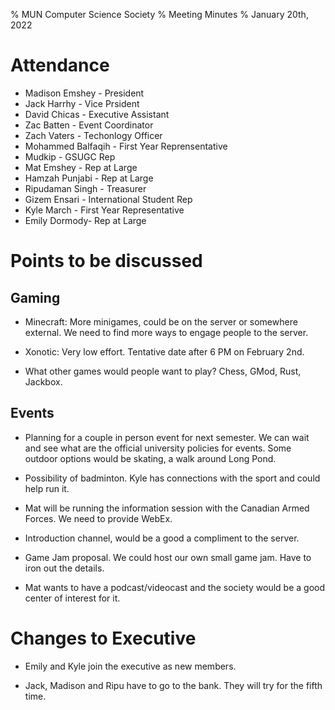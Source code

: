 % MUN Computer Science Society
% Meeting Minutes
% January 20th, 2022

# Attendance

* Madison Emshey - President
* Jack Harrhy - Vice Prsident
* David Chicas -  Executive Assistant
* Zac Batten - Event Coordinator
* Zach Vaters - Techonlogy Officer
* Mohammed Balfaqih - First Year Reprensentative
* Mudkip - GSUGC Rep
* Mat Emshey - Rep at Large
* Hamzah Punjabi - Rep at Large
* Ripudaman Singh - Treasurer
* Gizem Ensari - International Student Rep
* Kyle March - First Year Representative
* Emily Dormody- Rep at Large

# Points to be discussed

## Gaming

* Minecraft: More minigames, could be on the server or somewhere external. We need to find more ways to engage people to the server.

* Xonotic: Very low effort. Tentative date after 6 PM on February 2nd.

* What other games would people want to play? Chess, GMod, Rust, Jackbox.

## Events

* Planning for a couple in person event for next semester. We can wait and see what are the official university policies for events. Some outdoor options would be skating, a walk around Long Pond.

* Possibility of badminton. Kyle has connections with the sport and could help run it.

* Mat will be running the information session with the Canadian Armed Forces. We need to provide WebEx.

* Introduction channel, would be a good a compliment to the server.

* Game Jam proposal. We could host our own small game jam. Have to iron out the details.

* Mat wants to have a podcast/videocast and the society would be a good center of interest for it.

# Changes to Executive

* Emily and Kyle join the executive as new members.

* Jack, Madison and Ripu have to go to the bank. They will try for the fifth time.

